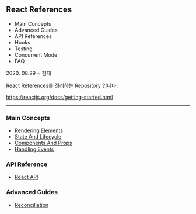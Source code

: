 ## React References

<ul>
    <li> Main Concepts </li>
    <li> Advanced Guides </li>
    <li> API References </li>
    <li> Hooks </li>
    <li> Testing </li>
    <li> Concurrent Mode</li>
    <li> FAQ </li>
</ul>
2020. 08.29 ~ 현재 <br>

React References를 정리하는 Repository 입니다. 

https://reactjs.org/docs/getting-started.html

* * * 
### Main Concepts 
<ul>
    <li> <a href="References/docs/main-concepts/renderingElements.md"> Rendering Elements</a> </li>
    <li> <a href="References/docs/main-concepts/stateAndLifecycle.md"> State And Lifecycle </a> </li>
    <li> <a href="References/docs/main-concepts/componentAndProps.md"> Components And Props </a> </li>
    <li> <a href="References/docs/main-concepts/HandlingEvents.md"> Handling Events</a> </li>
</ul>
 
### API Reference 
<ul>
    <li> <a href="References/docs/api-reference/react.md"> React API </a> </li>
</ul>

### Advanced Guides 
<ul>
    <li> <a href="References/docs/advance-guides/reconciliation.md"> Reconciliation </a> </li>
</ul>
